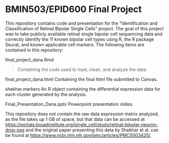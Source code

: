 # BMIN503/EPID600 Final Project

This repository contains code and presentation for the "Identification and Classification of Retinal Bipolar Single Cells" project. The goal of this project was to take publicly available retinal single bipolar cell sequencing data and correctly identify the 11 known bipolar cell types using R, the R package Seurat, and known applicable cell markers. The following items are contained in this repository:


final_project_dana.Rmd        
> Containing the code used to load, clean, and analyze the data.

final_project_dana.html       Containing the final html file submitted to Canvas.

shekhar.markers               An R object containing the differential expression data for each cluster generated by the analysis.

Final_Presentation_Dana.pptx  Powerpoint presentation slides.


This repository does not contain the raw data expression matrix analyzed, as the file takes up 1 GB of space, but that data can be accessed at https://portals.broadinstitute.org/single_cell/study/retinal-bipolar-neuron-drop-seq and the original paper presenting this data by Shekhar et al. can be found at https://www.ncbi.nlm.nih.gov/pmc/articles/PMC5003425/.
